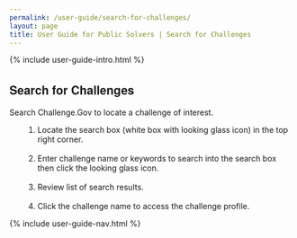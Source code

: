 ```yaml
---
permalink: /user-guide/search-for-challenges/
layout: page
title: User Guide for Public Solvers | Search for Challenges 
---
```

<div class="res-sec">
  <div class="grid-row ">
    <div class="grid-col-12">{% include user-guide-intro.html %}</div>
  </div>
  <div class="grid-row grid-gap usa-typo">
    <div class="grid-col-12 usa-padding-bottom-10 usa-padding-bottom-30 padding-x-0">
      <div class="bg-secondary-lighter text-center">
        <h2 class="margin-bottom-0">Search for Challenges</h2></div>
      </div>
    </div>
    <div class="grid-row grid-gap justify-content-between">
      <div class="grid-col-7">
        <div class="usa-prose">
          <p>Search Challenge.Gov to locate a challenge of interest.</p>
          <ol>
            <li class="font-normal"><span>Locate the search box (white box with looking glass icon) in the top right corner.</span></li><br>
            <li class="font-normal"><span>Enter challenge name or keywords to search into the search box then click the looking glass icon.</span></li><br>
            <li class="font-normal"><span>Review list of search results.</span></li><br>
            <li class="font-normal"><span>Click the challenge name to access the challenge profile.</span></li>
          </ol>
        </div>
      </div>
      <div class="grid-col-4">{% include user-guide-nav.html %} </div>
    </div>
  </div>

  <style>
    .usa-prose ol{
      padding-left: 50px;
      margin-top: 0;
    }
    .usa-prose ol ul{
      margin-top: 0;
    }
    .usa-prose ul{
      padding-left: 2rem;
      margin-top: 0;
      margin-bottom: 1em;
    }
    .usa-prose ul li{
      max-width: 100%;
      margin-bottom: 0;
    }
    .tablet\:grid-col-10 {
      flex: 0 1 auto;
      width: 100%;
    }
    .grid-container .usa-sidenav {
      margin-left: 0;
      margin-right: 0;
      padding-left: 0;
    }
    .grid-container .usa-sidenav__sublist {
      list-style-type: none;
      padding-left: 0;
      margin: 0;
      font-size: 1rem;
    }
    .usa-typo {
      font-family: Source Sans Pro Web,Helvetica Neue,Helvetica,Roboto,Arial,sans-serif;
    }
    .menu-title {
      text-indent: 1em;
      font-weight: 600;
    }
    .no-underline {
      text-decoration: none !important;
    }
    .child-link {
      text-indent: 2em;
      color: #757575;
      font-weight: 500;
    }
    .usa-sidenav__item a:not(.usa-current):hover {
      background-color: #f1f1f1;
    }

    .usa-sidenav__sublist .usa-sidenav__item a.inactive-link:hover,
    .usa-sidenav__item a.child-link.inactive-link:hover {
      color: #004c8c !important;
      font-weight: 400 !important;
      text-decoration: none !important;
    }

    .usa-sidenav__sublist a:not(.usa-current),
    .usa-sidenav__item a.child-link:not(.usa-current) {
      color: #757575 !important;
    }

    .usa-current {
      color: #205493 !important;
      font-weight: 600 !important;
    }

    .usa-sidenav__item a.child-link:not(.usa-current):hover {
      font-weight: 400 !important;
    }

    .usa-sidenav__item a[href="/user-guide/"]:hover {
      color: #205493 !important;
      font-weight: 400 !important;
    }

    /* Added CSS rule */
    .usa-sidenav__item a.menu-title:hover {
      background-color: transparent !important;
    }                    </style>

